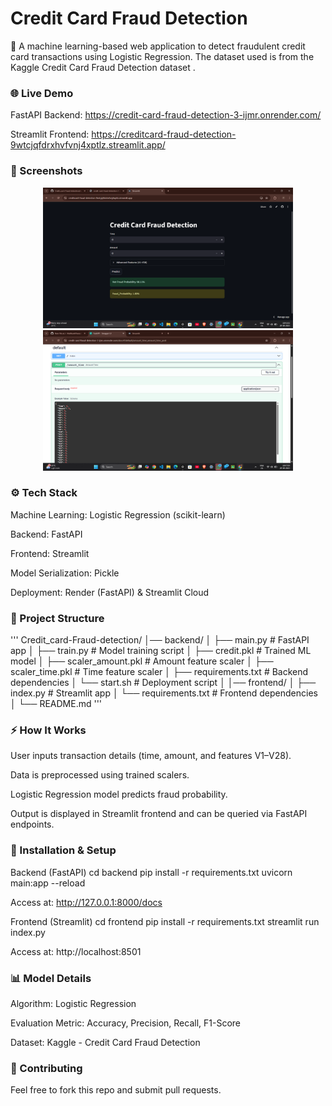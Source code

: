 <h1>Credit Card Fraud Detection</h1>

🚀 A machine learning-based web application to detect fraudulent credit card transactions using Logistic Regression.
The dataset used is from the Kaggle Credit Card Fraud Detection dataset
.

<h3>🌐 Live Demo</h3>

FastAPI Backend: https://credit-card-fraud-detection-3-ijmr.onrender.com/

Streamlit Frontend: https://creditcard-fraud-detection-9wtcjqfdrxhvfvnj4xptlz.streamlit.app/

<h3>📸 Screenshots</h3>
<p align="center">
  <img src="screenshots/frontend.png" width="400"/>
  <img src="screenshots/backend.png" width="400"/>
</p>




<h3>⚙️ Tech Stack</h3>

Machine Learning: Logistic Regression (scikit-learn)

Backend: FastAPI

Frontend: Streamlit

Model Serialization: Pickle

Deployment: Render (FastAPI) & Streamlit Cloud

<h3>📂 Project Structure</h3>
'''
Credit_card-Fraud-detection/
│── backend/
│ ├── main.py # FastAPI app
│ ├── train.py # Model training script
│ ├── credit.pkl # Trained ML model
│ ├── scaler_amount.pkl # Amount feature scaler
│ ├── scaler_time.pkl # Time feature scaler
│ ├── requirements.txt # Backend dependencies
│ └── start.sh # Deployment script
│
│── frontend/
│ ├── index.py # Streamlit app
│ └── requirements.txt # Frontend dependencies
│
└── README.md
'''

<h3>⚡ How It Works</h3>

User inputs transaction details (time, amount, and features V1–V28).

Data is preprocessed using trained scalers.

Logistic Regression model predicts fraud probability.

Output is displayed in Streamlit frontend and can be queried via FastAPI endpoints.

<h3>🚀 Installation & Setup</h3>

Backend (FastAPI)
cd backend
pip install -r requirements.txt
uvicorn main:app --reload


Access at: http://127.0.0.1:8000/docs

Frontend (Streamlit)
cd frontend
pip install -r requirements.txt
streamlit run index.py


Access at: http://localhost:8501

<h3>📊 Model Details</h3>

Algorithm: Logistic Regression

Evaluation Metric: Accuracy, Precision, Recall, F1-Score

Dataset: Kaggle - Credit Card Fraud Detection

<h3>🤝 Contributing</h3>

Feel free to fork this repo and submit pull requests.
